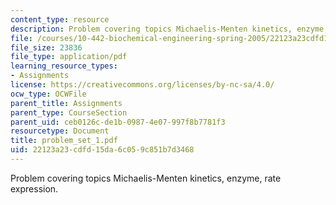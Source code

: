 ```yaml
---
content_type: resource
description: Problem covering topics Michaelis-Menten kinetics, enzyme, rate expression.
file: /courses/10-442-biochemical-engineering-spring-2005/22123a23cdfd15da6c059c851b7d3468_problem_set_1.pdf
file_size: 23836
file_type: application/pdf
learning_resource_types:
- Assignments
license: https://creativecommons.org/licenses/by-nc-sa/4.0/
ocw_type: OCWFile
parent_title: Assignments
parent_type: CourseSection
parent_uid: ceb0126c-de1b-0987-4e07-997f8b7781f3
resourcetype: Document
title: problem_set_1.pdf
uid: 22123a23-cdfd-15da-6c05-9c851b7d3468
---
```

Problem covering topics Michaelis-Menten kinetics, enzyme, rate expression.